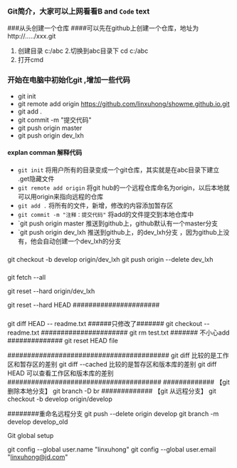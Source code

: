  



 
 
 
### Git简介，大家可以上网看看**B** and     `Code` text

###从头创建一个仓库
####可以先在github上创建一个仓库，地址为http://...../xxx.git
1. 创建目录 c:/abc
2.切换到abc目录下 cd c:/abc
3. 打开cmd

### 开始在电脑中初始化git ,增加一些代码

+ git init     
+ git remote add origin https://github.com/linxuhong/showme.github.io.git
+ git add .
+ git commit -m "提交代码"
+ git push   origin master
+ git push origin  dev_lxh

#### explan comman 解释代码
 + `git init` 将用户所有的目录变成一个git仓库，其实就是在abc目录下建立 .get隐藏文件
 + `git remote add origin` 将git hub的一个远程仓库命名为origin，以后本地就可以用origin来指向远程的仓库 
 + `git add .`   将所有的文件，新增，修改的内容添加暂存区
 + `git commit -m "注释：提交代码"`   将add的文件提交到本地仓库中
 + `git push   origin master    推送到github上，github默认有一个master分支
 + `git push   origin dev_lxh    推送到github上，的dev_lxh分支 ，因为github上没有，他会自动创建一个dev_lxh的分支
 
 
##### 

git checkout -b develop origin/dev_lxh
git push origin --delete dev_lxh
  
###
git fetch --all


git reset --hard origin/dev_lxh

git reset --hard HEAD
###################### 



### 
git diff HEAD -- readme.txt 
######只修改了#######
git checkout -- readme.txt
######################
git rm test.txt 
####### 不小心add ##############
git reset HEAD  file

#########################################
git diff 比较的是工作区和暂存区的差别
git diff --cached 比较的是暂存区和版本库的差别
git diff HEAD 可以查看工作区和版本库的差别
#######################################
############# 【git 删除本地分支】
git branch -D br
############# 【git 从远程分支】
git checkout -b develop origin/develop

########重命名远程分支
git push --delete origin develop
git branch -m develop develop_old



Git global setup

git config --global user.name "linxuhong"
git config --global user.email "linxuhong@jd.com"
 
 

  

